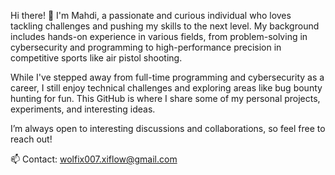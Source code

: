 Hi there! 👋 I'm Mahdi, a passionate and curious individual who loves tackling challenges and pushing my skills to the next level. My background includes hands-on experience in various fields, from problem-solving in cybersecurity and programming to high-performance precision in competitive sports like air pistol shooting.

While I've stepped away from full-time programming and cybersecurity as a career, I still enjoy technical challenges and exploring areas like bug bounty hunting for fun. This GitHub is where I share some of my personal projects, experiments, and interesting ideas.


I’m always open to interesting discussions and collaborations, so feel free to reach out!

📫 Contact: wolfix007.xiflow@gmail.com

